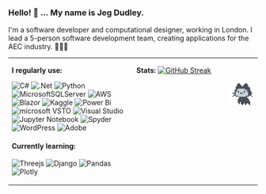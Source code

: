 ### Hello! 👋 ... My name is Jeg Dudley.

I'm a software developer and computational designer, working in London. I lead a 5-person software development team, creating applications for the AEC industry. :triangular_ruler::hammer::bank: 

<table border-style=none border-top=0px  padding=0px border-spacing=0px >
<tr padding=0px border-top=0px  border-spacing=0px>
<td padding=0px border-top=0px border-spacing=0px width=50% valign=top>

**I regularly use:**

![C#](https://img.shields.io/badge/c%23-%23239120.svg?style=for-the-badge&logo=c-sharp&logoColor=white)
![.Net](https://img.shields.io/badge/.NET-5C2D91?style=for-the-badge&logo=.net&logoColor=white)
![Python](https://img.shields.io/badge/python-3670A0?style=for-the-badge&logo=python&logoColor=ffdd54)
![MicrosoftSQLServer](https://img.shields.io/badge/Microsoft%20SQL%20Server-CC2927?style=for-the-badge&logo=microsoft%20sql%20server&logoColor=white)
![AWS](https://img.shields.io/badge/AWS-%23FF9900.svg?style=for-the-badge&logo=amazon-aws&logoColor=white)
![Blazor](https://img.shields.io/badge/blazor-%235C2D91.svg?style=for-the-badge&logo=blazor&logoColor=white)
![Kaggle](https://img.shields.io/badge/Kaggle-035a7d?style=for-the-badge&logo=kaggle&logoColor=white)
![Power Bi](https://img.shields.io/badge/power_bi-F2C811?style=for-the-badge&logo=powerbi&logoColor=black)
![microsoft VSTO](https://img.shields.io/badge/Microsoft%20Office%20VSTO-0078D4?style=for-the-badge&logo=microsoft&logoColor=white)
![Visual Studio](https://img.shields.io/badge/Visual%20Studio-5C2D91.svg?style=for-the-badge&logo=visual-studio&logoColor=white)
![Jupyter Notebook](https://img.shields.io/badge/jupyter-%23FA0F00.svg?style=for-the-badge&logo=jupyter&logoColor=white)
![Spyder](https://img.shields.io/badge/Spyder-838485?style=for-the-badge&logo=spyder%20ide&logoColor=maroon)
![WordPress](https://img.shields.io/badge/WordPress-%23117AC9.svg?style=for-the-badge&logo=WordPress&logoColor=white)
![Adobe](https://img.shields.io/badge/adobe-%23FF0000.svg?style=for-the-badge&logo=adobe&logoColor=white)

#### Currently learning:
![Threejs](https://img.shields.io/badge/threejs-black?style=for-the-badge&logo=three.js&logoColor=white)
![Django](https://img.shields.io/badge/django-%23092E20.svg?style=for-the-badge&logo=django&logoColor=white)
![Pandas](https://img.shields.io/badge/pandas-%23150458.svg?style=for-the-badge&logo=pandas&logoColor=white)
![Plotly](https://img.shields.io/badge/Plotly-%233F4F75.svg?style=for-the-badge&logo=plotly&logoColor=white)
</td>

<td valign=top> 
  
**Stats:**
[![GitHub Streak](https://streak-stats.demolab.com/?user=JegDudley&theme=vue)](https://git.io/streak-stats)

<img src="mona-loading-dark.gif" alt="drawing" width="50" height="50" align="right"/>

</td>
</tr>
</table>
